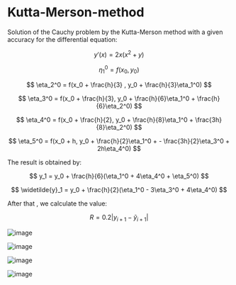 # Kutta-Merson-method
Solution of the Cauchy problem by the Kutta-Merson method with a given accuracy for the differential equation: 

$$y'(x) = 2x(x^2 + y)$$

$$ \eta_1^0 = f(x_0, y_0) $$
    
$$ \eta_2^0 = f(x_0 + \frac{h}{3} , y_0 + \frac{h}{3}\eta_1^0) $$

$$ \eta_3^0 = f(x_0 + \frac{h}{3}, y_0 + \frac{h}{6}\eta_1^0 + \frac{h}{6}\eta_2^0) $$

$$ \eta_4^0 = f(x_0 + \frac{h}{2}, y_0 + \frac{h}{8}\eta_1^0 + \frac{3h}{8}\eta_2^0) $$

$$ \eta_5^0 = f(x_0 + h, y_0 + \frac{h}{2}\eta_1^0 + - \frac{3h}{2}\eta_3^0 + 2h\eta_4^0) $$

The result is obtained by:

$$ y_1 = y_0 + \frac{h}{6}(\eta_1^0 + 4\eta_4^0 + \eta_5^0) $$

$$ \widetilde{y}_1 = y_0 + \frac{h}{2}(\eta_1^0 - 3\eta_3^0 + 4\eta_4^0) $$		
	
After that , we calculate the value:
 
 $$ R = 0.2|y_{i+1} - \widetilde{y}_{i+1}|$$
 
![image](https://github.com/NikishinAndrey/Kutta-Merson-method/assets/113716137/d81a1505-ba8a-4128-bdf5-d1eee52553b0)

![image](https://github.com/NikishinAndrey/Kutta-Merson-method/assets/113716137/967d088a-d2a6-4d5a-8955-3f2a68a5a85e)

![image](https://github.com/NikishinAndrey/Kutta-Merson-method/assets/113716137/a3aaa3ed-0bc1-48ee-9a38-ac09cc80dace)

![image](https://github.com/NikishinAndrey/Kutta-Merson-method/assets/113716137/cd4f15db-896e-42f5-9305-0a631c9e2c44)

